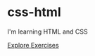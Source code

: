 # css-html
I'm learning HTML and CSS

<a href="https://renanrezende3301.github.io/css-html/studies01/central/index.html">Explore Exercises</a><br>

